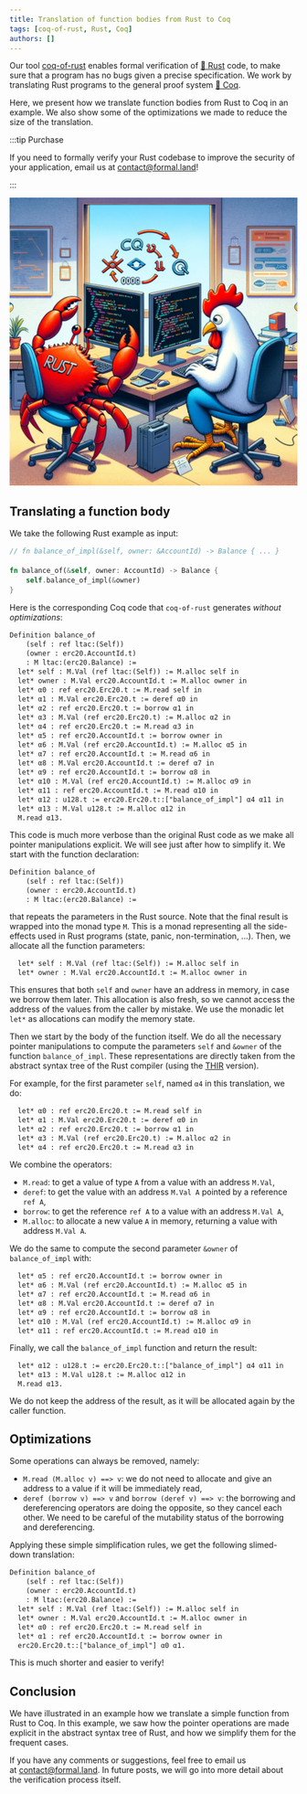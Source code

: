 ```yaml
---
title: Translation of function bodies from Rust to Coq
tags: [coq-of-rust, Rust, Coq]
authors: []
---
```


Our tool [coq-of-rust](https://github.com/formal-land/coq-of-rust) enables formal verification of [🦀&nbsp;Rust](https://www.rust-lang.org/) code, to make sure that a program has no bugs given a precise specification. We work by translating Rust programs to the general proof system [🐓&nbsp;Coq](https://coq.inria.fr/).

Here, we present how we translate function bodies from Rust to Coq in an example. We also show some of the optimizations we made to reduce the size of the translation.

:::tip Purchase

If you need to formally verify your Rust codebase to improve the security of your application, email us at&nbsp;[&#099;&#111;&#110;&#116;&#097;&#099;&#116;&#064;formal&#046;&#108;&#097;&#110;&#100;](mailto:contact@formal.land)!

:::

<!-- truncate -->

![Rust and Coq](2023-11-26/rust_and_coq.png)

## Translating a function body

We take the following Rust example as input:

```rust
// fn balance_of_impl(&self, owner: &AccountId) -> Balance { ... }

fn balance_of(&self, owner: AccountId) -> Balance {
    self.balance_of_impl(&owner)
}
```

Here is the corresponding Coq code that `coq-of-rust` generates _without optimizations_:

```coq
Definition balance_of
    (self : ref ltac:(Self))
    (owner : erc20.AccountId.t)
    : M ltac:(erc20.Balance) :=
  let* self : M.Val (ref ltac:(Self)) := M.alloc self in
  let* owner : M.Val erc20.AccountId.t := M.alloc owner in
  let* α0 : ref erc20.Erc20.t := M.read self in
  let* α1 : M.Val erc20.Erc20.t := deref α0 in
  let* α2 : ref erc20.Erc20.t := borrow α1 in
  let* α3 : M.Val (ref erc20.Erc20.t) := M.alloc α2 in
  let* α4 : ref erc20.Erc20.t := M.read α3 in
  let* α5 : ref erc20.AccountId.t := borrow owner in
  let* α6 : M.Val (ref erc20.AccountId.t) := M.alloc α5 in
  let* α7 : ref erc20.AccountId.t := M.read α6 in
  let* α8 : M.Val erc20.AccountId.t := deref α7 in
  let* α9 : ref erc20.AccountId.t := borrow α8 in
  let* α10 : M.Val (ref erc20.AccountId.t) := M.alloc α9 in
  let* α11 : ref erc20.AccountId.t := M.read α10 in
  let* α12 : u128.t := erc20.Erc20.t::["balance_of_impl"] α4 α11 in
  let* α13 : M.Val u128.t := M.alloc α12 in
  M.read α13.
```

This code is much more verbose than the original Rust code as we make all pointer manipulations explicit. We will see just after how to simplify it. We start with the function declaration:

```coq
Definition balance_of
    (self : ref ltac:(Self))
    (owner : erc20.AccountId.t)
    : M ltac:(erc20.Balance) :=
```

that repeats the parameters in the Rust source. Note that the final result is wrapped into the monad type `M`. This is a monad representing all the side-effects used in Rust programs (state, panic, non-termination, ...). Then, we allocate all the function parameters:

```coq
  let* self : M.Val (ref ltac:(Self)) := M.alloc self in
  let* owner : M.Val erc20.AccountId.t := M.alloc owner in
```

This ensures that both `self` and `owner` have an address in memory, in case we borrow them later. This allocation is also fresh, so we cannot access the address of the values from the caller by mistake. We use the monadic let `let*` as allocations can modify the memory state.

Then we start by the body of the function itself. We do all the necessary pointer manipulations to compute the parameters `self` and `&owner` of the function `balance_of_impl`. These representations are directly taken from the abstract syntax tree of the Rust compiler (using the [THIR](https://rustc-dev-guide.rust-lang.org/thir.html) version).

For example, for the first parameter `self`, named `α4` in this translation, we do:

```coq
  let* α0 : ref erc20.Erc20.t := M.read self in
  let* α1 : M.Val erc20.Erc20.t := deref α0 in
  let* α2 : ref erc20.Erc20.t := borrow α1 in
  let* α3 : M.Val (ref erc20.Erc20.t) := M.alloc α2 in
  let* α4 : ref erc20.Erc20.t := M.read α3 in
```

We combine the operators:

- `M.read`: to get a value of type `A` from a value with an address `M.Val`,
- `deref`: to get the value with an address `M.Val A` pointed by a reference `ref A`,
- `borrow`: to get the reference `ref A` to a value with an address `M.Val A`,
- `M.alloc`: to allocate a new value `A` in memory, returning a value with address `M.Val A`.

We do the same to compute the second parameter `&owner` of `balance_of_impl` with:

```coq
  let* α5 : ref erc20.AccountId.t := borrow owner in
  let* α6 : M.Val (ref erc20.AccountId.t) := M.alloc α5 in
  let* α7 : ref erc20.AccountId.t := M.read α6 in
  let* α8 : M.Val erc20.AccountId.t := deref α7 in
  let* α9 : ref erc20.AccountId.t := borrow α8 in
  let* α10 : M.Val (ref erc20.AccountId.t) := M.alloc α9 in
  let* α11 : ref erc20.AccountId.t := M.read α10 in
```

Finally, we call the `balance_of_impl` function and return the result:

```coq
  let* α12 : u128.t := erc20.Erc20.t::["balance_of_impl"] α4 α11 in
  let* α13 : M.Val u128.t := M.alloc α12 in
  M.read α13.
```

We do not keep the address of the result, as it will be allocated again by the caller function.

## Optimizations

Some operations can always be removed, namely:

- `M.read (M.alloc v) ==> v`: we do not need to allocate and give an address to a value if it will be immediately read,
- `deref (borrow v) ==> v` and `borrow (deref v) ==> v`: the borrowing and dereferencing operators are doing the opposite, so they cancel each other. We need to be careful of the mutability status of the borrowing and dereferencing.

Applying these simple simplification rules, we get the following slimed-down translation:

```coq
Definition balance_of
    (self : ref ltac:(Self))
    (owner : erc20.AccountId.t)
    : M ltac:(erc20.Balance) :=
  let* self : M.Val (ref ltac:(Self)) := M.alloc self in
  let* owner : M.Val erc20.AccountId.t := M.alloc owner in
  let* α0 : ref erc20.Erc20.t := M.read self in
  let* α1 : ref erc20.AccountId.t := borrow owner in
  erc20.Erc20.t::["balance_of_impl"] α0 α1.
```

This is much shorter and easier to verify!

## Conclusion

We have illustrated in an example how we translate a simple function from Rust to Coq. In this example, we saw how the pointer operations are made explicit in the abstract syntax tree of Rust, and how we simplify them for the frequent cases.

If you have any comments or suggestions, feel free to email us at&nbsp;[&#099;&#111;&#110;&#116;&#097;&#099;&#116;&#064;formal&#046;&#108;&#097;&#110;&#100;](mailto:contact@formal.land). In future posts, we will go into more detail about the verification process itself.
